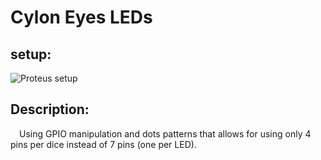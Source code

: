 # Cylon Eyes LEDs

## setup:
![Proteus setup](/images/n02_Two_Dices.png)
## Description:
&emsp;Using GPIO manipulation and dots patterns that allows for using only 4 pins per dice instead of 7 pins (one per LED).
